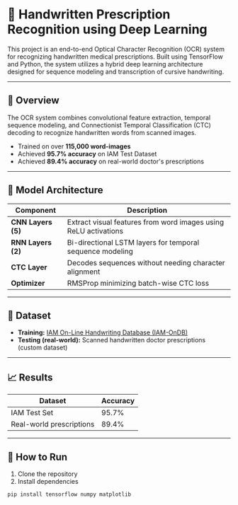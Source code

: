 # 📝 Handwritten Prescription Recognition using Deep Learning

This project is an end-to-end Optical Character Recognition (OCR) system for recognizing handwritten medical prescriptions. Built using TensorFlow and Python, the system utilizes a hybrid deep learning architecture designed for sequence modeling and transcription of cursive handwriting.

---

## 📌 Overview

The OCR system combines convolutional feature extraction, temporal sequence modeling, and Connectionist Temporal Classification (CTC) decoding to recognize handwritten words from scanned images.

- Trained on over **115,000 word-images**
- Achieved **95.7% accuracy** on IAM Test Dataset
- Achieved **89.4% accuracy** on real-world doctor's prescriptions

---

## 🧠 Model Architecture

| Component | Description |
|----------|-------------|
| **CNN Layers (5)** | Extract visual features from word images using ReLU activations |
| **RNN Layers (2)** | Bi-directional LSTM layers for temporal sequence modeling |
| **CTC Layer** | Decodes sequences without needing character alignment |
| **Optimizer** | RMSProp minimizing batch-wise CTC loss |

---

## 📂 Dataset

- **Training:** [IAM On-Line Handwriting Database (IAM-OnDB)](http://www.fki.inf.unibe.ch/databases/iam-on-line-handwriting-database)
- **Testing (real-world):** Scanned handwritten doctor prescriptions (custom dataset)

---

## 📈 Results

| Dataset | Accuracy |
|---------|----------|
| IAM Test Set | 95.7% |
| Real-world prescriptions | 89.4% |

---

## 🚀 How to Run

1. Clone the repository
2. Install dependencies
```bash
pip install tensorflow numpy matplotlib
